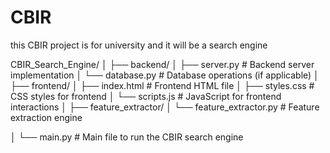 # CBIR
this CBIR project is for university and it will be a search engine

CBIR_Search_Engine/
│
├── backend/
│   ├── server.py                # Backend server implementation
│   └── database.py              # Database operations (if applicable)
│
├── frontend/
│   ├── index.html               # Frontend HTML file
│   ├── styles.css               # CSS styles for frontend
│   └── scripts.js               # JavaScript for frontend interactions
│
├── feature_extractor/
│   └── feature_extractor.py     # Feature extraction engine

│
└── main.py                      # Main file to run the CBIR search engine
